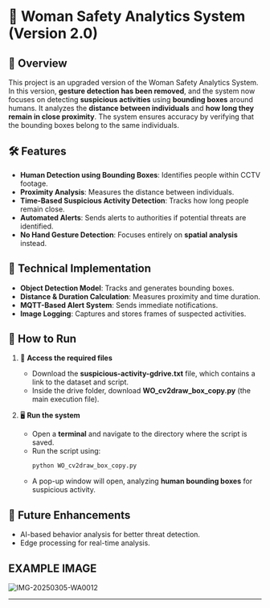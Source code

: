# 🚨 Woman Safety Analytics System (Version 2.0)

## 📌 Overview  

This project is an upgraded version of the Woman Safety Analytics System. In this version, **gesture detection has been removed**, and the system now focuses on detecting **suspicious activities** using **bounding boxes** around humans. It analyzes the **distance between individuals** and **how long they remain in close proximity**. The system ensures accuracy by verifying that the bounding boxes belong to the same individuals.  

## 🛠 Features  

- **Human Detection using Bounding Boxes**: Identifies people within CCTV footage.  
- **Proximity Analysis**: Measures the distance between individuals.  
- **Time-Based Suspicious Activity Detection**: Tracks how long people remain close.  
- **Automated Alerts**: Sends alerts to authorities if potential threats are identified.  
- **No Hand Gesture Detection**: Focuses entirely on **spatial analysis** instead.  

## 🔧 Technical Implementation  

- **Object Detection Model**: Tracks and generates bounding boxes.  
- **Distance & Duration Calculation**: Measures proximity and time duration.  
- **MQTT-Based Alert System**: Sends immediate notifications.  
- **Image Logging**: Captures and stores frames of suspected activities.  

## 🚀 How to Run  

1. 📂 **Access the required files**  
   - Download the **suspicious-activity-gdrive.txt** file, which contains a link to the dataset and script.  
   - Inside the drive folder, download **WO_cv2draw_box_copy.py** (the main execution file).  

2. 🖥 **Run the system**  
   - Open a **terminal** and navigate to the directory where the script is saved.  
   - Run the script using:  
     ```sh
     python WO_cv2draw_box_copy.py
     ```  
   - A pop-up window will open, analyzing **human bounding boxes** for suspicious activity.  

## 🎯 Future Enhancements  

- AI-based behavior analysis for better threat detection.  
- Edge processing for real-time analysis.  

## EXAMPLE IMAGE 

![IMG-20250305-WA0012](https://github.com/user-attachments/assets/047e47f4-8c1a-4988-9c63-cc9736fc1593)


---
